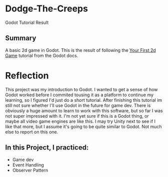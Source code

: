 # Dodge-The-Creeps
Godot Tutorial Result

## Summary

A basic 2d game in Godot. This is the result of following the [Your First 2d Game](https://docs.godotengine.org/en/stable/getting_started/first_2d_game/index.html) tutorial from the Godot docs.

# Reflection

This project was my introduction to Godot. I wanted to get a sense of how Godot worked before I commited tousing it as a platform to continue my learning, so I figured I'd just do a short tutorial. After finishing this tutorial im still not sure whether I'll use Godot in the future for game dev. There is obviously a huge amount to learn to work with this software, but so far I was not super impressed with it. I'm not yet sure if this is a Godot thing, or maybe all video game engines are like this. I may try Unity next to see if I like that more, but I assume it's going to be quite similar to Godot. Not much else to report on this one.

## In this Project, I practiced:
  - Game dev
  - Event Handling
  - Observer Pattern
